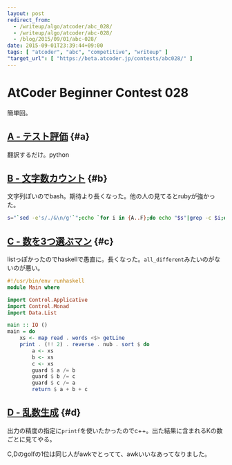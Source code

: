 ```yaml
---
layout: post
redirect_from:
  - /writeup/algo/atcoder/abc_028/
  - /writeup/algo/atcoder/abc-028/
  - /blog/2015/09/01/abc-028/
date: 2015-09-01T23:39:44+09:00
tags: [ "atcoder", "abc", "competitive", "writeup" ]
"target_url": [ "https://beta.atcoder.jp/contests/abc028/" ]
---
```


# AtCoder Beginner Contest 028

簡単回。

<!-- more -->

## [A - テスト評価](https://beta.atcoder.jp/contests/abc028/tasks/abc028_a) {#a}

翻訳するだけ。python

## [B - 文字数カウント](https://beta.atcoder.jp/contests/abc028/tasks/abc028_b) {#b}

文字列ぽいのでbash。期待より長くなった。他の人の見てるとrubyが強かった。

``` sh
s="`sed -e's/./&\n/g'`";echo `for i in {A..F};do echo "$s"|grep -c $i;done`
```

## [C - 数を3つ選ぶマン](https://beta.atcoder.jp/contests/abc028/tasks/abc028_c) {#c}

listっぽかったのでhaskellで愚直に。長くなった。`all_different`みたいのがないのが悪い。

``` haskell
#!/usr/bin/env runhaskell
module Main where

import Control.Applicative
import Control.Monad
import Data.List

main :: IO ()
main = do
    xs <- map read . words <$> getLine
    print . (!! 2) . reverse . nub . sort $ do
        a <- xs
        b <- xs
        c <- xs
        guard $ a /= b
        guard $ b /= c
        guard $ c /= a
        return $ a + b + c
```

## [D - 乱数生成](https://beta.atcoder.jp/contests/abc028/tasks/abc028_d) {#d}

出力の精度の指定に`printf`を使いたかったのでc++。出た結果に含まれるKの数ごとに見てやる。


C,Dのgolfの1位は同じ人がawkでとってて、awkいいなあってなりました。
